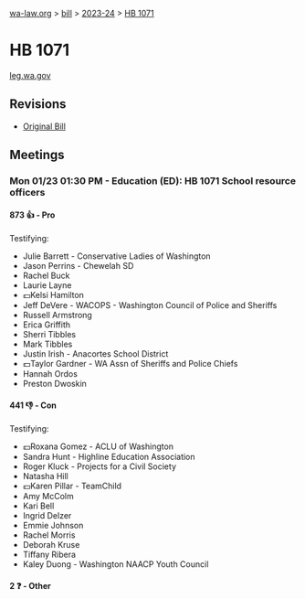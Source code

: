 [wa-law.org](/) > [bill](/bill/) > [2023-24](/bill/2023-24/) > [HB 1071](/bill/2023-24/hb/1071/)

# HB 1071
[leg.wa.gov](https://app.leg.wa.gov/billsummary?BillNumber=1071&Year=2023&Initiative=false)

## Revisions
* [Original Bill](1/)

## Meetings
### Mon 01/23 01:30 PM - Education (ED): HB 1071 School resource officers
#### 873 👍 - Pro
Testifying:
* Julie Barrett - Conservative Ladies of Washington
* Jason Perrins - Chewelah SD
* Rachel Buck
* Laurie Layne
* 💵Kelsi Hamilton
* Jeff DeVere - WACOPS - Washington Council of Police and Sheriffs
* Russell Armstrong
* Erica Griffith
* Sherri Tibbles
* Mark Tibbles
* Justin Irish - Anacortes School District
* 💵Taylor Gardner - WA Assn of Sheriffs and Police Chiefs
* Hannah Ordos
* Preston Dwoskin

#### 441 👎 - Con
Testifying:
* 💵Roxana Gomez - ACLU of Washington
* Sandra Hunt - Highline Education Association
* Roger Kluck - Projects for a Civil Society
* Natasha Hill
* 💵Karen Pillar - TeamChild
* Amy McColm
* Kari Bell
* Ingrid Delzer
* Emmie Johnson
* Rachel Morris
* Deborah Kruse
* Tiffany Ribera
* Kaley Duong - Washington NAACP Youth Council

#### 2 ❓ - Other
